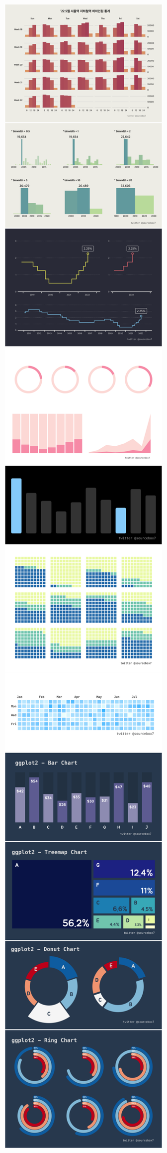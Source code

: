 ![](/2022/20220714/result1_20220714.png)
![](/2022/20220718/save_ggplot_histogram_union.png)
![](/2022/20220729/save_ggplot_union3_4x3.png)
![](/2022/20220731/save_ggplot_4x3_RdPu.png)
![](/2022/20220812/save_ggplot_2x1_01.png)
![](/2022/20220816/save_ggplot_4x3_YlGnBu.png)
![](/2022/20220819/save_ggplot_2x1_01.png)
![](/2022/20220822/save_ggplot_01.png)
![](/2022/20220823/save_ggplot_02.png)
![](/2022/20220824/save_ggplot_union_05.png)
![](/2022/20220826/save_ggplot_02.png)


